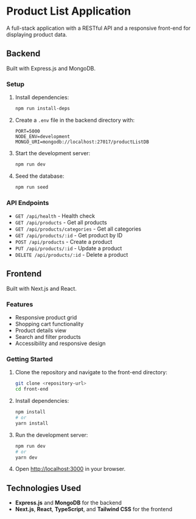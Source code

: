 # Product List Application

A full-stack application with a RESTful API and a responsive front-end for displaying product data.

## Backend

Built with Express.js and MongoDB.

### Setup

1. Install dependencies:
   ```bash
   npm run install-deps
   ```

2. Create a `.env` file in the backend directory with:
   ```
   PORT=5000
   NODE_ENV=development
   MONGO_URI=mongodb://localhost:27017/productListDB
   ```

3. Start the development server:
   ```bash
   npm run dev
   ```

4. Seed the database:
   ```bash
   npm run seed
   ```

### API Endpoints

- `GET /api/health` - Health check
- `GET /api/products` - Get all products
- `GET /api/products/categories` - Get all categories
- `GET /api/products/:id` - Get product by ID
- `POST /api/products` - Create a product
- `PUT /api/products/:id` - Update a product
- `DELETE /api/products/:id` - Delete a product

## Frontend

Built with Next.js and React.

### Features

- Responsive product grid
- Shopping cart functionality
- Product details view
- Search and filter products
- Accessibility and responsive design

### Getting Started

1. Clone the repository and navigate to the front-end directory:
   ```bash
   git clone <repository-url>
   cd front-end
   ```

2. Install dependencies:
   ```bash
   npm install
   # or
   yarn install
   ```

3. Run the development server:
   ```bash
   npm run dev
   # or
   yarn dev
   ```

4. Open [http://localhost:3000](http://localhost:3000) in your browser.

## Technologies Used

- **Express.js** and **MongoDB** for the backend
- **Next.js**, **React**, **TypeScript**, and **Tailwind CSS** for the frontend 
